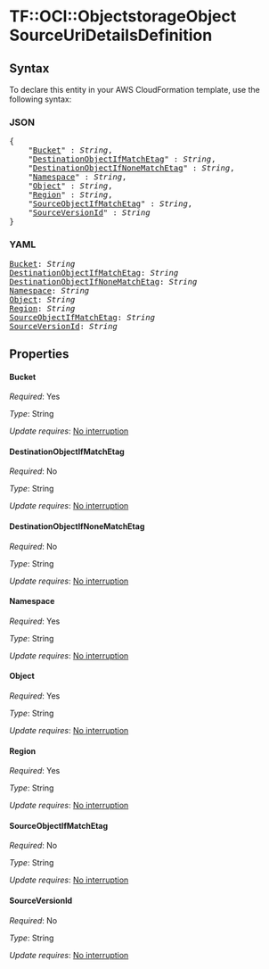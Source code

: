# TF::OCI::ObjectstorageObject SourceUriDetailsDefinition

## Syntax

To declare this entity in your AWS CloudFormation template, use the following syntax:

### JSON

<pre>
{
    "<a href="#bucket" title="Bucket">Bucket</a>" : <i>String</i>,
    "<a href="#destinationobjectifmatchetag" title="DestinationObjectIfMatchEtag">DestinationObjectIfMatchEtag</a>" : <i>String</i>,
    "<a href="#destinationobjectifnonematchetag" title="DestinationObjectIfNoneMatchEtag">DestinationObjectIfNoneMatchEtag</a>" : <i>String</i>,
    "<a href="#namespace" title="Namespace">Namespace</a>" : <i>String</i>,
    "<a href="#object" title="Object">Object</a>" : <i>String</i>,
    "<a href="#region" title="Region">Region</a>" : <i>String</i>,
    "<a href="#sourceobjectifmatchetag" title="SourceObjectIfMatchEtag">SourceObjectIfMatchEtag</a>" : <i>String</i>,
    "<a href="#sourceversionid" title="SourceVersionId">SourceVersionId</a>" : <i>String</i>
}
</pre>

### YAML

<pre>
<a href="#bucket" title="Bucket">Bucket</a>: <i>String</i>
<a href="#destinationobjectifmatchetag" title="DestinationObjectIfMatchEtag">DestinationObjectIfMatchEtag</a>: <i>String</i>
<a href="#destinationobjectifnonematchetag" title="DestinationObjectIfNoneMatchEtag">DestinationObjectIfNoneMatchEtag</a>: <i>String</i>
<a href="#namespace" title="Namespace">Namespace</a>: <i>String</i>
<a href="#object" title="Object">Object</a>: <i>String</i>
<a href="#region" title="Region">Region</a>: <i>String</i>
<a href="#sourceobjectifmatchetag" title="SourceObjectIfMatchEtag">SourceObjectIfMatchEtag</a>: <i>String</i>
<a href="#sourceversionid" title="SourceVersionId">SourceVersionId</a>: <i>String</i>
</pre>

## Properties

#### Bucket

_Required_: Yes

_Type_: String

_Update requires_: [No interruption](https://docs.aws.amazon.com/AWSCloudFormation/latest/UserGuide/using-cfn-updating-stacks-update-behaviors.html#update-no-interrupt)

#### DestinationObjectIfMatchEtag

_Required_: No

_Type_: String

_Update requires_: [No interruption](https://docs.aws.amazon.com/AWSCloudFormation/latest/UserGuide/using-cfn-updating-stacks-update-behaviors.html#update-no-interrupt)

#### DestinationObjectIfNoneMatchEtag

_Required_: No

_Type_: String

_Update requires_: [No interruption](https://docs.aws.amazon.com/AWSCloudFormation/latest/UserGuide/using-cfn-updating-stacks-update-behaviors.html#update-no-interrupt)

#### Namespace

_Required_: Yes

_Type_: String

_Update requires_: [No interruption](https://docs.aws.amazon.com/AWSCloudFormation/latest/UserGuide/using-cfn-updating-stacks-update-behaviors.html#update-no-interrupt)

#### Object

_Required_: Yes

_Type_: String

_Update requires_: [No interruption](https://docs.aws.amazon.com/AWSCloudFormation/latest/UserGuide/using-cfn-updating-stacks-update-behaviors.html#update-no-interrupt)

#### Region

_Required_: Yes

_Type_: String

_Update requires_: [No interruption](https://docs.aws.amazon.com/AWSCloudFormation/latest/UserGuide/using-cfn-updating-stacks-update-behaviors.html#update-no-interrupt)

#### SourceObjectIfMatchEtag

_Required_: No

_Type_: String

_Update requires_: [No interruption](https://docs.aws.amazon.com/AWSCloudFormation/latest/UserGuide/using-cfn-updating-stacks-update-behaviors.html#update-no-interrupt)

#### SourceVersionId

_Required_: No

_Type_: String

_Update requires_: [No interruption](https://docs.aws.amazon.com/AWSCloudFormation/latest/UserGuide/using-cfn-updating-stacks-update-behaviors.html#update-no-interrupt)

